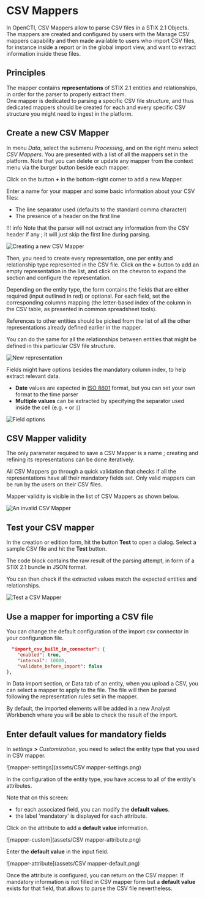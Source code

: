 # CSV Mappers

In OpenCTI, CSV Mappers allow to parse CSV files in a STIX 2.1 Objects. The mappers are created and configured by users with the Manage CSV mappers capability and
then made available to users who import CSV files, for instance inside a report or in the global import view, and want to extract information inside these files.

## Principles

The mapper contains __representations__ of STIX 2.1 entities and relationships, in order for the parser to properly extract them.   
One mapper is dedicated to parsing a specific CSV file structure, and thus dedicated mappers should be created for each 
and every specific CSV structure you might need to ingest in the platform.

## Create a new CSV Mapper

In menu _Data_, select the submenu _Processing_, and on the right menu select _CSV Mappers_. You are presented with a list of all the mappers set in the platform.
Note that you can delete or update any mapper from the context menu via the burger button beside each mapper.

Click on the button __+__ in the bottom-right corner to add a new Mapper.

Enter a name for your mapper and some basic information about your CSV files: 

* The line separator used (defaults to the standard comma character)
* The presence of a header on the first line

!!! info
    Note that the parser will not extract any information from the CSV header if any ; it will just skip
    the first line during parsing.

![Creating a new CSV Mapper](assets/csv-mappers-create.png)

Then, you need to create every representation, one per entity and relationship type represented in the CSV file.
Click on the __+__ button to add an empty representation in the list, and click on the chevron to expand the section and configure the representation.

Depending on the entity type, the form contains the fields that are either required (input outlined in red) or optional.
For each field, set the corresponding columns mapping (the letter-based index of the column in the CSV table, as presented in common spreadsheet tools). 

References to other entities should be picked from the list of all the other representations already defined earlier in the mapper.

You can do the same for all the relationships between entities that might be defined in this particular CSV file structure.

![New representation](assets/csv-mappers-rep-1.png)

Fields might have options besides the mandatory column index, to help extract relevant data.

* __Date__ values are expected in [ISO 8601](https://en.wikipedia.org/wiki/ISO_8601?oldformat=true) format, but you can set your own format to the time parser
* __Multiple values__ can be extracted by specifying the separator used inside the cell (e.g. `+` or `|`)

![Field options](assets/csv-mappers-field-options.png)

## CSV Mapper validity

The only parameter required to save a CSV Mapper is a name ; creating and refining its representations can be done iteratively.

All CSV Mappers go through a quick validation that checks if all the representations have all their mandatory fields set. 
Only valid mappers can be run by the users on their CSV files.

Mapper validity is visible in the list of CSV Mappers as shown below.

![An invalid CSV Mapper](assets/csv-mappers-invalid.png)

## Test your CSV mapper

In the creation or edition form, hit the button __Test__ to open a dialog. Select a sample CSV file and hit the __Test__ button.

The code block contains the raw result of the parsing attempt, in form of a STIX 2.1 bundle in JSON format.

You can then check if the extracted values match the expected entities and relationships.

![Test a CSV Mapper](assets/csv-mappers-test.png)


## Use a mapper for importing a CSV file

You can change the default configuration of the import csv connector in your configuration file.
```json
  "import_csv_built_in_connector": {
    "enabled": true, 
    "interval": 10000, 
    "validate_before_import": false
},
```

In Data import section, or Data tab of an entity, when you upload a CSV, you can select a mapper to apply to the file. 
The file will then be parsed following the representation rules set in the mapper.

By default, the imported elements will be added in a new Analyst Workbench where you will be able to check the result of the import.

## Enter default values for mandatory fields

In _settings_ __>__ _Customization_, you need to select the entity type that you used in CSV mapper.

![mapper-settings](assets/CSV  mapper-settings.png)

In the configuration of the entity type, you have access to all of the entity's attributes.

Note that on this screen:

* for each associated field, you can modify the __default values__.
* the label 'mandatory' is displayed for each attribute.

Click on the attribute to add a __default value__ information.

![mapper-custom](assets/CSV mapper-attribute.png)

Enter the __default value__ in the input field.

![mapper-attribute](assets/CSV mapper-default.png)

Once the attribute is configured, you can return on the CSV mapper. If mandatory information is not filled in CSV mapper form but a __default value__ exists for that field,
that allows to parse the CSV file nevertheless.


